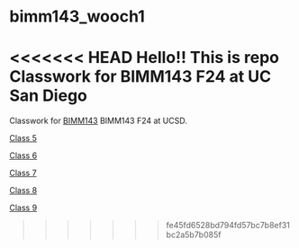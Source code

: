 # bimm143_wooch1
<<<<<<< HEAD
Hello!!  This is repo Classwork for BIMM143 F24 at UC San Diego
=======
Classwork for [BIMM143](https://github.com/woochie/bimm143_wooch1/blob/main/README.md) BIMM143 F24 at UCSD.

[Class 5](https://github.com/woochie/bimm143_wooch1/tree/main/class05)

[Class 6](https://github.com/woochie/bimm143_wooch1/tree/main/class06)

[Class 7](https://github.com/woochie/bimm143_wooch1/tree/main/class07) 

[Class 8](https://github.com/woochie/bimm143_wooch1/tree/main/Class08)

[Class 9](https://github.com/woochie/bimm143_wooch1/tree/main/Class09)

>>>>>>> fe45fd6528bd794fd57bc7b8ef31bc2a5b7b085f
